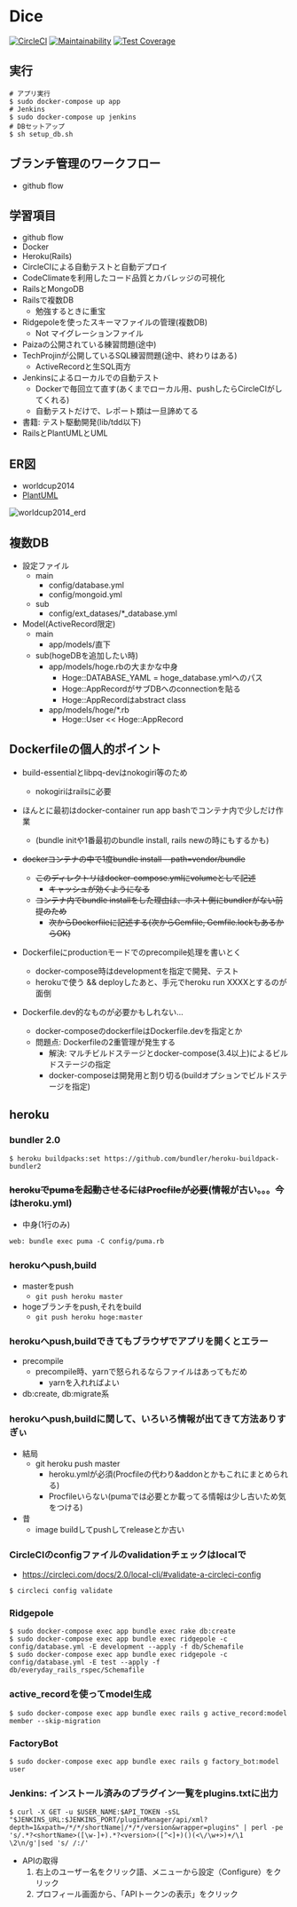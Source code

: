 # Dice

[![CircleCI](https://circleci.com/gh/sunakan/dice.svg?style=svg)](https://circleci.com/gh/sunakan/dice)
[![Maintainability](https://api.codeclimate.com/v1/badges/9459ae16e000e5444cfb/maintainability)](https://codeclimate.com/github/sunakan/dice/maintainability)
[![Test Coverage](https://api.codeclimate.com/v1/badges/9459ae16e000e5444cfb/test_coverage)](https://codeclimate.com/github/sunakan/dice/test_coverage)

## 実行

```
# アプリ実行
$ sudo docker-compose up app
# Jenkins
$ sudo docker-compose up jenkins
# DBセットアップ
$ sh setup_db.sh
```
## ブランチ管理のワークフロー

- github flow

## 学習項目

- github flow
- Docker
- Heroku(Rails)
- CircleCIによる自動テストと自動デプロイ
- CodeClimateを利用したコード品質とカバレッジの可視化
- RailsとMongoDB
- Railsで複数DB
  - 勉強するときに重宝
- Ridgepoleを使ったスキーマファイルの管理(複数DB)
  - Not マイグレーションファイル
- Paizaの公開されている練習問題(途中)
- TechProjinが公開しているSQL練習問題(途中、終わりはある)
  - ActiveRecordと生SQL両方
- Jenkinsによるローカルでの自動テスト
  - Dockerで毎回立て直す(あくまでローカル用、pushしたらCircleCIがしてくれる)
  - 自動テストだけで、レポート類は一旦諦めてる
- 書籍: テスト駆動開発(lib/tdd以下)
- RailsとPlantUMLとUML

## ER図

- worldcup2014
- [PlantUML](http://www.plantuml.com/plantuml/uml/NP1DRiGW38Ntd88Bv0uZTT5jRu2On4ci11CvHXKQvkwre2bAD_3U4tp-UPpYMLBOpOeJM0Y7P1iWF85F0oIezYCc4ixsPQp5IG_o0VHYJnlIechXc0vNu_Vrwslt6RX_6Xl5LPC8vyZ1KGhgZdYYOAIE7lVqr6i5N5PHyTr4XtjaBTtf6uvRdETPPSZkLWi8Rb6dV4Q_TyJHcAwPsdtJYpvpWdKuSotZFGob_0xvFsmWSpLPoZ2yQZ7JtbjRub_q09fq_py0)

![worldcup2014_erd](http://www.plantuml.com/plantuml/svg/NP1DRiGW38Ntd88Bv0uZTT5jRu2On4ci11CvHXKQvkwre2bAD_3U4tp-UPpYMLBOpOeJM0Y7P1iWF85F0oIezYCc4ixsPQp5IG_o0VHYJnlIechXc0vNu_Vrwslt6RX_6Xl5LPC8vyZ1KGhgZdYYOAIE7lVqr6i5N5PHyTr4XtjaBTtf6uvRdETPPSZkLWi8Rb6dV4Q_TyJHcAwPsdtJYpvpWdKuSotZFGob_0xvFsmWSpLPoZ2yQZ7JtbjRub_q09fq_py0)

## 複数DB

- 設定ファイル
  - main
    - config/database.yml
    - config/mongoid.yml
  - sub
    - config/ext\_datases/\*\_database.yml
- Model(ActiveRecord限定)
  - main
    - app/models/直下
  - sub(hogeDBを追加したい時)
    - app/models/hoge.rbの大まかな中身
      - Hoge::DATABASE_YAML = hoge\_database.ymlへのパス
      - Hoge::AppRecordがサブDBへのconnectionを貼る
      - Hoge::AppRecordはabstract class
    - app/models/hoge/\*.rb
      - Hoge::User << Hoge::AppRecord

## Dockerfileの個人的ポイント

- build-essentialとlibpq-devはnokogiri等のため
  - nokogiriはrailsに必要

- ほんとに最初はdocker-container run app bashでコンテナ内で少しだけ作業
  - (bundle initや1番最初のbundle install, rails newの時にもするかも)

- ~~dockerコンテナの中で1度bundle install --path=vendor/bundle~~
  - ~~このディレクトリはdocker-compose.ymlにvolumeとして記述~~
    - ~~キャッシュが効くようになる~~
  - ~~コンテナ内でbundle installをした理由は、ホスト側にbundlerがない前提のため~~
    - ~~次からDockerfileに記述する(次からGemfile, Gemfile.lockもあるからOK)~~

- Dockerfileにproductionモードでのprecompile処理を書いとく
  - docker-compose時はdevelopmentを指定で開発、テスト
  - herokuで使う && deployしたあと、手元でheroku run XXXXとするのが面倒

- Dockerfile.dev的なものが必要かもしれない...
  - docker-composeのdockerfileはDockerfile.devを指定とか
  - 問題点: Dockerfileの2重管理が発生する
    - 解決: マルチビルドステージとdocker-compose(3.4以上)によるビルドステージの指定
    - docker-composeは開発用と割り切る(buildオプションでビルドステージを指定)

## heroku

### bundler 2.0

```
$ heroku buildpacks:set https://github.com/bundler/heroku-buildpack-bundler2
```

### ~~herokuでpumaを起動させるにはProcfileが必要~~(情報が古い。。。今はheroku.yml)

- 中身(1行のみ)

```
web: bundle exec puma -C config/puma.rb
```

### herokuへpush,build

- masterをpush
  - `git push heroku master`
- hogeブランチをpush,それをbuild
  - `git push heroku hoge:master`

### herokuへpush,buildできてもブラウザでアプリを開くとエラー

- precompile
  - precompile時、yarnで怒られるならファイルはあってもだめ
    - yarnを入れればよい
- db:create, db:migrate系

### herokuへpush,buildに関して、いろいろ情報が出てきて方法ありすぎぃ

- 結局
  - git heroku push master
    - heroku.ymlが必須(Procfileの代わり&addonとかもこれにまとめられる)
    - Procfileいらない(pumaでは必要とか載ってる情報は少し古いため気をつける)
- 昔
  - image buildしてpushしてreleaseとか古い

### CircleCIのconfigファイルのvalidationチェックはlocalで

- https://circleci.com/docs/2.0/local-cli/#validate-a-circleci-config

```
$ circleci config validate
```

### Ridgepole

~~~
$ sudo docker-compose exec app bundle exec rake db:create
$ sudo docker-compose exec app bundle exec ridgepole -c config/database.yml -E development --apply -f db/Schemafile
$ sudo docker-compose exec app bundle exec ridgepole -c config/database.yml -E test --apply -f db/everyday_rails_rspec/Schemafile
~~~

### active\_recordを使ってmodel生成

~~~
$ sudo docker-compose exec app bundle exec rails g active_record:model member --skip-migration
~~~

### FactoryBot

~~~
$ sudo docker-compose exec app bundle exec rails g factory_bot:model user
~~~

### Jenkins: インストール済みのプラグイン一覧をplugins.txtに出力

~~~
$ curl -X GET -u $USER_NAME:$API_TOKEN -sSL "$JENKINS_URL:$JENKINS_PORT/pluginManager/api/xml?depth=1&xpath=/*/*/shortName|/*/*/version&wrapper=plugins" | perl -pe 's/.*?<shortName>([\w-]+).*?<version>([^<]+)()(<\/\w+>)+/\1 \2\n/g'|sed 's/ /:/'
~~~

- APIの取得
  1. 右上のユーザー名をクリック語、メニューから設定（Configure）をクリック
  1. プロフィール画面から、「APIトークンの表示」をクリック
